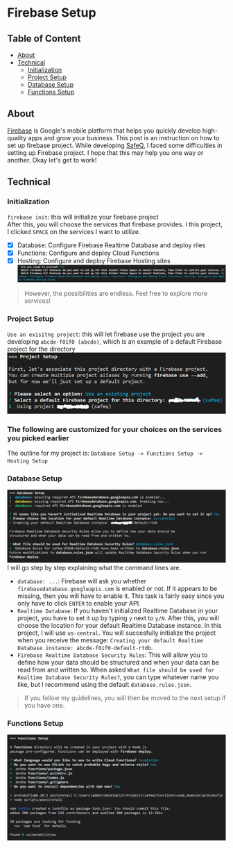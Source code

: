 # Firebase Setup

## Table of Content
- [About](https://github.com/ltn18/SafeQ/blob/main/FirebaseSetup.md#about)
- [Technical](https://github.com/ltn18/SafeQ/blob/main/FirebaseSetup.md#technical)
  * [Initialization](https://github.com/ltn18/SafeQ/blob/main/FirebaseSetup.md#initialization)
  * [Project Setup](https://github.com/ltn18/SafeQ/blob/main/FirebaseSetup.md#project-setup)
  * [Database Setup](https://github.com/ltn18/SafeQ/blob/main/FirebaseSetup.md#database-setup)
  * [Functions Setup](https://github.com/ltn18/SafeQ/blob/main/FirebaseSetup.md#functions-setup)

## About
[Firebase](https://firebase.google.com/) is Google's mobile platform that helps you quickly develop high-quality apps and grow your business.
This post is an instruction on how to set up firebase project.
While developing [SafeQ](https://github.com/ltn18/), I faced some difficulties in setting up Firebase project.
I hope that this may help you one way or another. Okay let's get to work!

## Technical
### Initialization
`firebase init`: this will initialize your firebase project\
After this, you will choose the services that firebase provides. I this project, I clicked `SPACE` on 
the services I want to utilize.
- [x] Database: Configure Firebase Realtime Database and deploy riles
- [x] Functions: Configure and deploy Cloud Functions
- [x] Hosting: Configure and deploy Firebase Hosting sites
![image](/public/firebaseSetup/firebase-init.PNG)  
> However, the possibilities are endless. Feel free to explore more services!

### Project Setup
`Use an exisitng project`: this will let firebase use the project you are developing
`abcde-f01f0 (abcde)`, which is an example of a default Firebase project for the directory
![image](/public/firebaseSetup/project-setup.PNG)  

### The following are customized for your choices on the services you picked earlier 
The outline for my project is: `Database Setup -> Functions Setup -> Hosting Setup`

### Database Setup
![image](/public/firebaseSetup/database-setup.PNG)
I will go step by step explaining what the command lines are.
- `database: ...`: Firebase will ask you whether `firebasedatabase.googleapis.com` is enabled or not. If it appears to be missing, then you will have to enable it. This task is fairly easy since you only have to click `ENTER` to enable your API.
- `Realtime Database`: If you haven't initialized Realtime Database in your project, you have to set it up by typing `y` next to `y/N`. After this, you will choose the location for your default Realtime Database instance. In this project, I will use `us-central`. You will succesfully initialize the project when you receive the message: 
`Creating your default Realtime Database instance: abcde-f01f0-default-rtdb`.
- `Firebase Realtime Database Security Rules`: This will allow you to define how your data should be structured and when your data can be read from and written to. When asked `What file should be used for Realtime Database Security Rules?`, you can type whatever name you like, but I recommend using the default `database.rules.json`.
> If you follow my guidelines, you will then be moved to the next setup if you have one.

### Functions Setup
![image](/public/firebaseSetup/functions-setup.PNG)